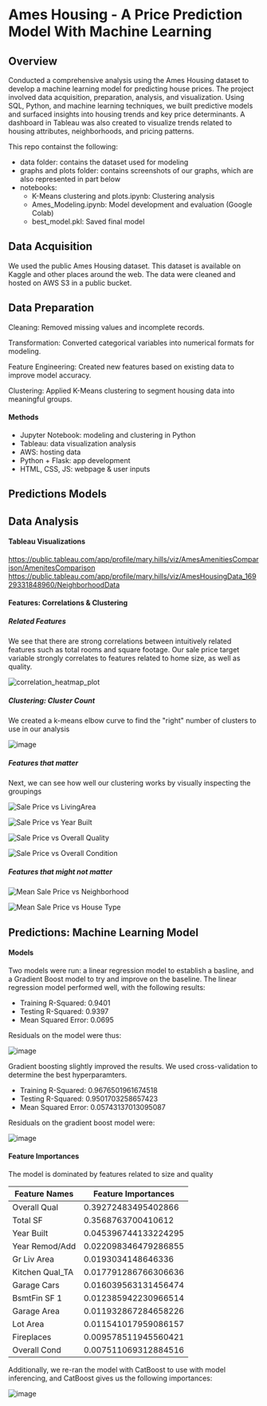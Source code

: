 # Ames Housing - A Price Prediction Model With Machine Learning

## Overview
Conducted a comprehensive analysis using the Ames Housing dataset to develop a machine learning model for predicting house prices. The project involved data acquisition, preparation, analysis, and visualization. Using SQL, Python, and machine learning techniques, we built predictive models and surfaced insights into housing trends and key price determinants. A dashboard in Tableau was also created to visualize trends related to housing attributes, neighborhoods, and pricing patterns.

This repo containst the following:
* data folder: contains the dataset used for modeling
* graphs and plots folder: contains screenshots of our graphs, which are also represented in part below
* notebooks:
  * K-Means clustering and plots.ipynb: Clustering analysis
  * Ames_Modeling.ipynb: Model development and evaluation (Google Colab)
  * best_model.pkl: Saved final model

## Data Acquisition
We used the public Ames Housing dataset. This dataset is available on Kaggle and other places around the web.
The data were cleaned and hosted on AWS S3 in a public bucket.

## Data Preparation
Cleaning: Removed missing values and incomplete records.

Transformation: Converted categorical variables into numerical formats for modeling.

Feature Engineering: Created new features based on existing data to improve model accuracy.

Clustering: Applied K-Means clustering to segment housing data into meaningful groups.
#### Methods

* Jupyter Notebook: modeling and clustering in Python
* Tableau: data visualization analysis
* AWS: hosting data
* Python + Flask: app development
* HTML, CSS, JS: webpage & user inputs

## Predictions Models

## Data Analysis

#### Tableau Visualizations

https://public.tableau.com/app/profile/mary.hills/viz/AmesAmenitiesComparison/AmenitesComparison
https://public.tableau.com/app/profile/mary.hills/viz/AmesHousingData_16929331848960/NeighborhoodData

#### Features: Correlations & Clustering

##### Related Features

We see that there are strong correlations between intuitively related features such as total rooms and square footage.
Our sale price target variable strongly correlates to features related to home size, as well as quality.

![correlation_heatmap_plot](https://github.com/gmitt98/Ames-Housing-ML/assets/11577627/74d74d67-7b1b-4757-a3b0-b0ae434b3cb1)

##### Clustering: Cluster Count

We created a k-means elbow curve to find the "right" number of clusters to use in our analysis

![image](https://github.com/gmitt98/Ames-Housing-ML/assets/11577627/d8fa5e81-b507-4c6e-97a2-45f3dfb8368a)

##### Features that matter

Next, we can see how well our clustering works by visually inspecting the groupings

![Sale Price vs LivingArea](https://github.com/gmitt98/Ames-Housing-ML/assets/11577627/fda879a4-f660-411f-b395-a40fb184e5f7)

![Sale Price vs Year Built](https://github.com/gmitt98/Ames-Housing-ML/assets/11577627/f14f47ae-bdbd-4b65-92b0-bb3f9c4db6c3)

![Sale Price vs Overall Quality](https://github.com/gmitt98/Ames-Housing-ML/assets/11577627/6e3050c3-fec4-4a43-b9f6-bde9301f6824)

![Sale Price vs Overall Condition](https://github.com/gmitt98/Ames-Housing-ML/assets/11577627/5a4ffc5c-20ad-4dc6-847c-211655788533)

##### Features that might not matter

![Mean Sale Price vs Neighborhood](https://github.com/gmitt98/Ames-Housing-ML/assets/11577627/9a58bb26-c49d-4527-88b0-9960e7596337)

![Mean Sale Price vs House Type](https://github.com/gmitt98/Ames-Housing-ML/assets/11577627/0a5d181d-f425-4760-a244-ef2ff6d209a6)

## Predictions: Machine Learning Model

#### Models

Two models were run: a linear regression model to establish a basline, and a Gradient Boost model to try and improve on the baseline.
The linear regression model performed well, with the following results:

* Training R-Squared: 0.9401
* Testing R-Squared: 0.9397
* Mean Squared Error: 0.0695

Residuals on the model were thus:


![image](https://github.com/gmitt98/Ames-Housing-ML/assets/11577627/3d3991b7-f9a5-4ba6-a77d-6c0e096e8d79)


Gradient boosting slightly improved the results. We used cross-validation to determine the best hyperparamters.

* Training R-Squared: 0.9676501961674518
* Testing R-Squared: 0.9501703258657423
* Mean Squared Error: 0.05743137013095087

Residuals on the gradient boost model were:

![image](https://github.com/gmitt98/Ames-Housing-ML/assets/11577627/8a3f9b03-0f9f-44ee-a5a5-6c8cc441e5ac)

#### Feature Importances

The model is dominated by features related to size and quality

|Feature Names|Feature Importances|
|---|---|
|Overall Qual|0\.39272483495402866|
|Total SF|0\.3568763700410612|
|Year Built|0\.045396744133224295|
|Year Remod/Add|0\.022098346479286855|
|Gr Liv Area|0\.0193034148646336|
|Kitchen Qual\_TA|0\.017791286766306636|
|Garage Cars|0\.016039563131456474|
|BsmtFin SF 1|0\.012385942230966514|
|Garage Area|0\.011932867284658226|
|Lot Area|0\.011541017959086157|
|Fireplaces|0\.009578511945560421|
|Overall Cond|0\.007511069312884516|

Additionally, we re-ran the model with CatBoost to use with model inferencing, and CatBoost gives us the following importances:

![image](https://github.com/gmitt98/Ames-Housing-ML/assets/11577627/87e83e14-2b1e-46a8-ba84-cb8b3da45fd2)
